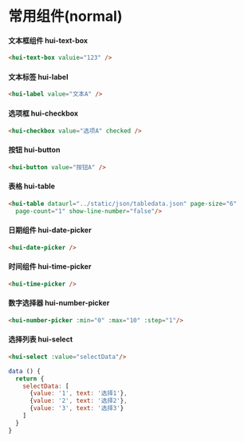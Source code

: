 # 常用组件(normal)

#### 文本框组件 hui-text-box 

```html
<hui-text-box valuie="123" />
```

#### 文本标签 hui-label  

```html
<hui-label value="文本A" /> 
```

#### 选项框 hui-checkbox  

```html
<hui-checkbox value="选项A" checked />
```

#### 按钮 hui-button  

```html
<hui-button value="按钮A" />
```

#### 表格 hui-table  

```html
<hui-table dataurl="../static/json/tabledata.json" page-size="6"
  page-count="1" show-line-number="false"/>
```
  
#### 日期组件 hui-date-picker  

```html
<hui-date-picker />
```
  
#### 时间组件 hui-time-picker  

```html
<hui-time-picker />
```
  
#### 数字选择器 hui-number-picker  

```html
<hui-number-picker :min="0" :max="10" :step="1"/>
```
  
#### 选择列表 hui-select  

```html
<hui-select :value="selectData"/>
```

```javascript
data () {
  return {
    selectData: [
      {value: '1', text: '选择1'},
      {value: '2', text: '选择2'},
      {value: '3', text: '选择3'}
    ]
  }
}
```